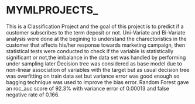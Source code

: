 # MYMLPROJECTS_
This is a Classification Project and the goal of this project is to predict if a customer subscribes to the term deposit or not. Uni-Variate and Bi-Variate analysis were done at 
the begining to understand the charectoristics in the customer that affects his/her response towards marketing campaign, then statistical tests were conducted to check if the 
variable is statistically significant or not,the imbalance in the data set was handled by performing under sampling later Decision tree was considered as base model due 
to non-linear association of variables with the target but as usual decision tree was overfitting on train data set but variance error was good enough so bagging technique was
used to improve the bias error. Random Forest gave an roc_auc score of 92.3% with variance error of 0.00013 and false negative rate of 0.166. 
